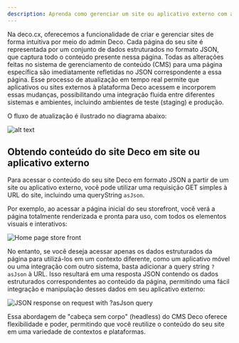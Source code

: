 ```yaml
---
description: Aprenda como gerenciar um site ou aplicativo externo com a Deco
---
```


Na deco.cx, oferecemos a funcionalidade de criar e gerenciar sites de forma
intuitiva por meio do admin Deco. Cada página do seu site é representada por um
conjunto de dados estruturados no formato JSON, que captura todo o conteúdo
presente nessa página. Todas as alterações feitas no sistema de gerenciamento de
conteúdo (CMS) para uma página específica são imediatamente refletidas no JSON
correspondente a essa página. Esse processo de atualização em tempo real permite
que aplicativos ou sites externos à plataforma Deco acessem e incorporem essas
mudanças, possibilitando uma integração fluida entre diferentes sistemas e
ambientes, incluindo ambientes de teste (staging) e produção.

O fluxo de atualização é ilustrado no diagrama abaixo:

![alt text](/docs/headless-cms/change-flow.png)

## Obtendo conteúdo do site Deco em site ou aplicativo externo

Para acessar o conteúdo do seu site Deco em formato JSON a partir de um site ou
aplicativo externo, você pode utilizar uma requisição GET simples à URL do site,
incluindo uma queryString `asJson`.

Por exemplo, ao acessar a página inicial do seu storefront, você verá a página
totalmente renderizada e pronta para uso, com todos os elementos visuais e
interativos:

![Home page store front](/docs/headless-cms/site.png)

No entanto, se você deseja acessar apenas os dados estruturados da página para
utilizá-los em um contexto diferente, como um aplicativo móvel ou uma integração
com outro sistema, basta adicionar a query string `?asJson` à URL. Isso
resultará em uma resposta JSON contendo os dados estruturados correspondentes ao
conteúdo da página, permitindo uma fácil integração e manipulação desses dados
em seu aplicativo externo:

![JSON response on request with ?asJson query](/docs/headless-cms/asjson.png)

Essa abordagem de "cabeça sem corpo" (headless) do CMS Deco oferece
flexibilidade e poder, permitindo que você reutilize o conteúdo do seu site em
uma variedade de contextos e plataformas.
